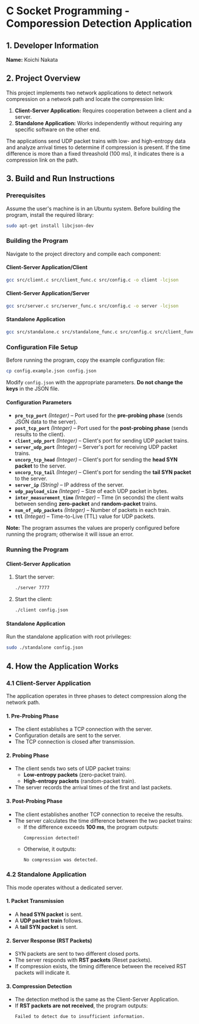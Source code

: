 # C Socket Programming - Comporession Detection Application

## **1. Developer Information**
**Name:** Koichi Nakata

## **2. Project Overview**
This project implements two network applications to detect network compression on a network path and locate the compression link:
1. **Client-Server Application:** Requires cooperation between a client and a server.
2. **Standalone Application:** Works independently without requiring any specific software on the other end.

The applications send UDP packet trains with low- and high-entropy data and analyze arrival times to determine if compression is present. If the time difference is more than a fixed threashold (100 ms), it indicates there is a compression link on the path.

## **3. Build and Run Instructions**

### **Prerequisites**
Assume the user's machine is in an Ubuntu system.
Before building the program, install the required library:

```bash
sudo apt-get install libcjson-dev
```

### **Building the Program**
Navigate to the project directory and compile each component:

#### **Client-Server Application/Client**
```bash
gcc src/client.c src/client_func.c src/config.c -o client -lcjson
```

#### **Client-Server Application/Server**
```bash
gcc src/server.c src/server_func.c src/config.c -o server -lcjson
```

#### **Standalone Application**
```bash
gcc src/standalone.c src/standalone_func.c src/config.c src/client_func.c -o standalone -lcjson
```

### Configuration File Setup

Before running the program, copy the example configuration file:

```bash
cp config.example.json config.json
```

Modify `config.json` with the appropriate parameters. **Do not change the keys** in the JSON file.

#### Configuration Parameters

- **`pre_tcp_port`** *(Integer)* – Port used for the **pre-probing phase** (sends JSON data to the server).
- **`post_tcp_port`** *(Integer)* – Port used for the **post-probing phase** (sends results to the client).
- **`client_udp_port`** *(Integer)* – Client's port for sending UDP packet trains.
- **`server_udp_port`** *(Integer)* – Server's port for receiving UDP packet trains.
- **`uncorp_tcp_head`** *(Integer)* – Client's port for sending the **head SYN packet** to the server.
- **`uncorp_tcp_tail`** *(Integer)* – Client's port for sending the **tail SYN packet** to the server.
- **`server_ip`** *(String)* – IP address of the server.
- **`udp_payload_size`** *(Integer)* – Size of each UDP packet in bytes.
- **`inter_measurement_time`** *(Integer)* – Time (in seconds) the client waits between sending **zero-packet** and **random-packet** trains.
- **`num_of_udp_packets`** *(Integer)* – Number of packets in each train.
- **`ttl`** *(Integer)* – Time-to-Live (TTL) value for UDP packets.

**Note:** The program assumes the values are properly configured before running the program; otherwise it will issue an error.

### **Running the Program**

#### **Client-Server Application**
1. Start the server:
   ```bash
   ./server 7777
   ```
2. Start the client:
   ```bash
   ./client config.json
   ```

#### **Standalone Application**
Run the standalone application with root privileges:

```bash
sudo ./standalone config.json
```

## 4. How the Application Works

### 4.1 Client-Server Application
The application operates in three phases to detect compression along the network path.

#### 1. Pre-Probing Phase
- The client establishes a TCP connection with the server.
- Configuration details are sent to the server.
- The TCP connection is closed after transmission.

#### 2. Probing Phase
- The client sends two sets of UDP packet trains:
  - **Low-entropy packets** (zero-packet train).
  - **High-entropy packets** (random-packet train).
- The server records the arrival times of the first and last packets.

#### 3. Post-Probing Phase
- The client establishes another TCP connection to receive the results.
- The server calculates the time difference between the two packet trains:
  - If the difference exceeds **100 ms**, the program outputs:
    ```
    Compression detected!
    ```
  - Otherwise, it outputs:
    ```
    No compression was detected.
    ```

### 4.2 Standalone Application
This mode operates without a dedicated server.

#### 1. Packet Transmission
- A **head SYN packet** is sent.
- A **UDP packet train** follows.
- A **tail SYN packet** is sent.

#### 2. Server Response (RST Packets)
- SYN packets are sent to two different closed ports.
- The server responds with **RST packets** (Reset packets).
- If compression exists, the timing difference between the received RST packets will indicate it.

#### 3. Compression Detection
- The detection method is the same as the Client-Server Application.
- If **RST packets are not received**, the program outputs:
  ```
  Failed to detect due to insufficient information.
  ```

